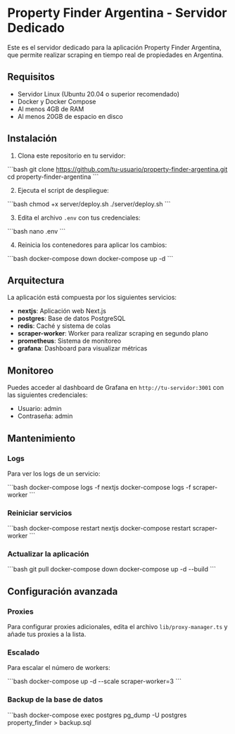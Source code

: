 # Property Finder Argentina - Servidor Dedicado

Este es el servidor dedicado para la aplicación Property Finder Argentina, que permite realizar scraping en tiempo real de propiedades en Argentina.

## Requisitos

- Servidor Linux (Ubuntu 20.04 o superior recomendado)
- Docker y Docker Compose
- Al menos 4GB de RAM
- Al menos 20GB de espacio en disco

## Instalación

1. Clona este repositorio en tu servidor:

\`\`\`bash
git clone https://github.com/tu-usuario/property-finder-argentina.git
cd property-finder-argentina
\`\`\`

2. Ejecuta el script de despliegue:

\`\`\`bash
chmod +x server/deploy.sh
./server/deploy.sh
\`\`\`

3. Edita el archivo `.env` con tus credenciales:

\`\`\`bash
nano .env
\`\`\`

4. Reinicia los contenedores para aplicar los cambios:

\`\`\`bash
docker-compose down
docker-compose up -d
\`\`\`

## Arquitectura

La aplicación está compuesta por los siguientes servicios:

- **nextjs**: Aplicación web Next.js
- **postgres**: Base de datos PostgreSQL
- **redis**: Caché y sistema de colas
- **scraper-worker**: Worker para realizar scraping en segundo plano
- **prometheus**: Sistema de monitoreo
- **grafana**: Dashboard para visualizar métricas

## Monitoreo

Puedes acceder al dashboard de Grafana en `http://tu-servidor:3001` con las siguientes credenciales:

- Usuario: admin
- Contraseña: admin

## Mantenimiento

### Logs

Para ver los logs de un servicio:

\`\`\`bash
docker-compose logs -f nextjs
docker-compose logs -f scraper-worker
\`\`\`

### Reiniciar servicios

\`\`\`bash
docker-compose restart nextjs
docker-compose restart scraper-worker
\`\`\`

### Actualizar la aplicación

\`\`\`bash
git pull
docker-compose down
docker-compose up -d --build
\`\`\`

## Configuración avanzada

### Proxies

Para configurar proxies adicionales, edita el archivo `lib/proxy-manager.ts` y añade tus proxies a la lista.

### Escalado

Para escalar el número de workers:

\`\`\`bash
docker-compose up -d --scale scraper-worker=3
\`\`\`

### Backup de la base de datos

\`\`\`bash
docker-compose exec postgres pg_dump -U postgres property_finder > backup.sql
